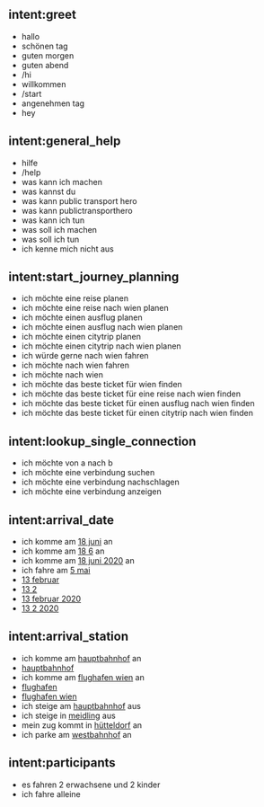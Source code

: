 ## intent:greet
- hallo
- schönen tag
- guten morgen
- guten abend
- /hi
- willkommen
- /start
- angenehmen tag
- hey

## intent:general_help
- hilfe
- /help
- was kann ich machen
- was kannst du
- was kann public transport hero
- was kann publictransporthero
- was kann ich tun
- was soll ich machen
- was soll ich tun
- ich kenne mich nicht aus

## intent:start_journey_planning
- ich möchte eine reise planen
- ich möchte eine reise nach wien planen
- ich möchte einen ausflug planen
- ich möchte einen ausflug nach wien planen
- ich möchte einen citytrip planen
- ich möchte einen citytrip nach wien planen
- ich würde gerne nach wien fahren
- ich möchte nach wien fahren
- ich möchte nach wien
- ich möchte das beste ticket für wien finden
- ich möchte das beste ticket für eine reise nach wien finden
- ich möchte das beste ticket für einen ausflug nach wien finden
- ich möchte das beste ticket für einen citytrip nach wien finden

## intent:lookup_single_connection
- ich möchte von a nach b
- ich möchte eine verbindung suchen
- ich möchte eine verbindung nachschlagen
- ich möchte eine verbindung anzeigen

## intent:arrival_date
- ich komme am [18 juni](time) an
- ich komme am [18 6](time) an
- ich komme am [18 juni 2020](time) an
- ich fahre am [5 mai](time)
- [13 februar](time)
- [13 2](time)
- [13 februar 2020](time)
- [13 2 2020](time)

## intent:arrival_station
- ich komme am [hauptbahnhof](arrival_station) an
- [hauptbahnhof](arrival_station)
- ich komme am [flughafen wien](arrival_station) an
- [flughafen](arrival_station)
- [flughafen wien](arrival_station)
- ich steige am [hauptbahnhof](arrival_station) aus
- ich steige in [meidling](arrival_station) aus
- mein zug kommt in [hütteldorf](arrival_station) an
- ich parke am [westbahnhof](arrival_station) an

## intent:participants
- es fahren 2 erwachsene und 2 kinder
- ich fahre alleine

